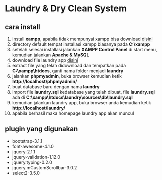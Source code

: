 Laundry & Dry Clean System
==========================
cara install
--------------------------
<ol>
	<li>install <b>xampp</b>, apabila tidak mempunyai xampp bisa download <a href="https://www.apachefriends.org/" target="_blank">disini</a></li>
	<li>directory default tempat installasi xampp biasanya pada <b>C:\xampp</b></li>
	<li>setelah selesai installasi jalankan <b>XAMPP Control Panel</b> di start menu, kemudian jalankan <b>Apache & MySQL</b></li>
	<li>download file laundry app <a href="https://github.com/dedetrisnandar/laundry" target="_blank">disini</a></li>
	<li>extract file yang telah didownload dan tempatkan pada <b>C:\xampp\htdocs</b>, ganti nama folder menjadi <b>laundry</b></li>
	<li>jalankan <b>phpmyadmin</b>, buka browser kemudian ketik <b>http://localhost/phpmyadmin/</b></li>
	<li>buat database baru dengan nama <b>laundry</b></li>
	<li>import file <b>laundry.sql</b> kedatabase yang telah dibuat, file <b>laundry.sql</b> ada di <b>C:\xampp\htdocs\laundry\sources\db\laundry.sql</b></li>
	<li>kemudian jalankan laundry app, buka browser anda kemudian ketik <b>http://localhost/laundry/</b></li>
	<li>apabila berhasil maka homepage laundry app akan muncul</li>
</ol>


plugin yang digunakan
--------------------------
<ul>
	<li>bootstrap-3.1.1</li>
	<li>font-awesome-4.1.0</li>
	<li>jquery-2.1.1</li>
	<li>jquery-validation-1.12.0</li>
	<li>jquery.typing-0.2.0</li>
	<li>jquery.mCustomScrollbar-3.0.2</li>
	<li>select2-3.5.0</li>
</ul>